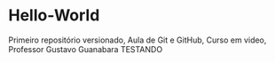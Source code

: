 # Hello-World
Primeiro repositório versionado,
Aula de Git e GitHub, Curso em video, Professor Gustavo Guanabara
TESTANDO 
